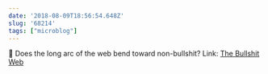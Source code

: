 ```yaml
---
date: '2018-08-09T18:56:54.648Z'
slug: '68214'
tags: ["microblog"]
---
```

🤔 Does the long arc of the web bend toward non-bullshit? Link: [The Bullshit Web](https://pxlnv.com/blog/bullshit-web/)
